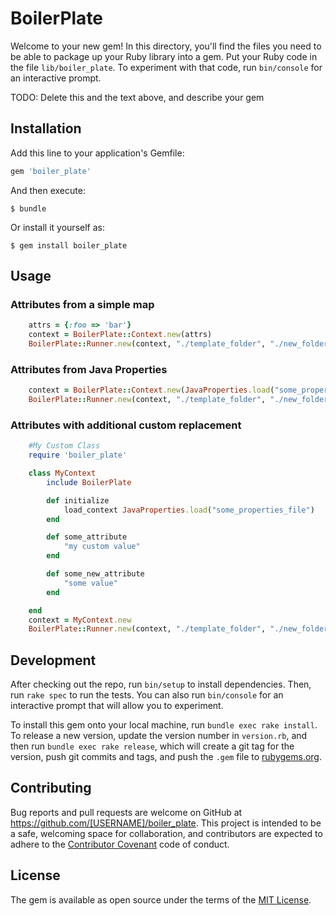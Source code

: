 # BoilerPlate

Welcome to your new gem! In this directory, you'll find the files you need to be able to package up your Ruby library into a gem. Put your Ruby code in the file `lib/boiler_plate`. To experiment with that code, run `bin/console` for an interactive prompt.

TODO: Delete this and the text above, and describe your gem

## Installation

Add this line to your application's Gemfile:

```ruby
gem 'boiler_plate'
```

And then execute:

    $ bundle

Or install it yourself as:

    $ gem install boiler_plate

## Usage

### Attributes from a simple map
```ruby
	attrs = {:foo => 'bar'}
	context = BoilerPlate::Context.new(attrs)
	BoilerPlate::Runner.new(context, "./template_folder", "./new_folder").run
```

### Attributes from Java Properties
```ruby
	context = BoilerPlate::Context.new(JavaProperties.load("some_properties_file"))
	BoilerPlate::Runner.new(context, "./template_folder", "./new_folder").run
```

### Attributes with additional custom replacement
```ruby
	#My Custom Class
	require 'boiler_plate'

	class MyContext
		include BoilerPlate	

		def initialize
			load_context JavaProperties.load("some_properties_file")
		end

		def some_attribute
			"my custom value"
		end

		def some_new_attribute
			"some value"
		end	

	end
	context = MyContext.new
	BoilerPlate::Runner.new(context, "./template_folder", "./new_folder").run

```

## Development

After checking out the repo, run `bin/setup` to install dependencies. Then, run `rake spec` to run the tests. You can also run `bin/console` for an interactive prompt that will allow you to experiment.

To install this gem onto your local machine, run `bundle exec rake install`. To release a new version, update the version number in `version.rb`, and then run `bundle exec rake release`, which will create a git tag for the version, push git commits and tags, and push the `.gem` file to [rubygems.org](https://rubygems.org).

## Contributing

Bug reports and pull requests are welcome on GitHub at https://github.com/[USERNAME]/boiler_plate. This project is intended to be a safe, welcoming space for collaboration, and contributors are expected to adhere to the [Contributor Covenant](http://contributor-covenant.org) code of conduct.


## License

The gem is available as open source under the terms of the [MIT License](http://opensource.org/licenses/MIT).


